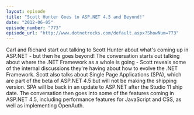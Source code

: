 ```yaml
---
layout: episode
title: "Scott Hunter Goes to ASP.NET 4.5 and Beyond!"
date: "2012-06-05"
episode_number: "773"
episode_url: "http://www.dotnetrocks.com/default.aspx?ShowNum=773"
---
```


Carl and Richard start out talking to Scott Hunter about what's coming up in ASP.NET - but then he goes beyond! The conversation starts out talking about where the .NET Framework as a whole is going - Scott reveals some of the internal discussions they're having about how to evolve the .NET Framework. Scott also talks about Single Page Applications (SPA), which are part of the beta of ASP.NET 4.5 but will not be making the shipping version. SPA will be back in an update to ASP.NET after the Studio 11 ship date. The conversation then goes into some of the features coming in ASP.NET 4.5, including performance features for JavaScript and CSS, as well as implementing OpenAuth.
